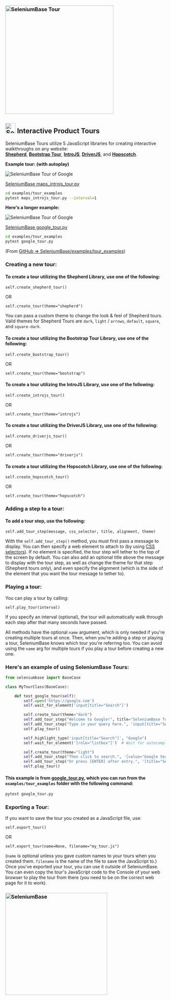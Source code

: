 <h3 align="left"><img src="https://seleniumbase.io/cdn/img/g_maps_tour.png" alt="SeleniumBase Tour" width="340" /></h3>

<h2><img src="https://seleniumbase.io/img/logo6.png" title="SeleniumBase" width="32" /> Interactive Product Tours</h2>

SeleniumBase Tours utilize 5 JavaScript libraries for creating interactive walkthroughs on any website:<br>**[Shepherd](https://shepherdjs.dev/)**, **[Bootstrap Tour](http://bootstraptour.com/)**, **[IntroJS](https://introjs.com/)**, **[DriverJS](https://kamranahmed.info/driver.js/)**, and **[Hopscotch](https://linkedinattic.github.io/hopscotch/)**.

<b>Example tour: (with autoplay)</b>

<img src="https://seleniumbase.io/cdn/gif/introjs_tour.gif" title="SeleniumBase Tour of Google"><br>

[SeleniumBase maps_introjs_tour.py](https://github.com/seleniumbase/SeleniumBase/blob/master/examples/tour_examples/maps_introjs_tour.py)

```bash
cd examples/tour_examples
pytest maps_introjs_tour.py --interval=1
```

<b>Here's a longer example:</b>

<img src="https://seleniumbase.io/cdn/gif/google_tour_3.gif" title="SeleniumBase Tour of Google"><br>

[SeleniumBase google_tour.py](https://github.com/seleniumbase/SeleniumBase/blob/master/examples/tour_examples/google_tour.py)

```bash
cd examples/tour_examples
pytest google_tour.py
```

(From [GitHub => SeleniumBase/examples/tour_examples](https://github.com/seleniumbase/SeleniumBase/blob/master/examples/tour_examples))


### Creating a new tour:

#### To create a tour utilizing the Shepherd Library, use one of the following:

``self.create_shepherd_tour()``

OR

``self.create_tour(theme="shepherd")``

You can pass a custom theme to change the look & feel of Shepherd tours. Valid themes for Shepherd Tours are ``dark``, ``light`` / ``arrows``, ``default``, ``square``, and ``square-dark``.

#### To create a tour utilizing the Bootstrap Tour Library, use one of the following:

``self.create_bootstrap_tour()``

OR

``self.create_tour(theme="bootstrap")``

#### To create a tour utilizing the IntroJS Library, use one of the following:

``self.create_introjs_tour()``

OR

``self.create_tour(theme="introjs")``

#### To create a tour utilizing the DriverJS Library, use one of the following:

``self.create_driverjs_tour()``

OR

``self.create_tour(theme="driverjs")``

#### To create a tour utilizing the Hopscotch Library, use one of the following:

``self.create_hopscotch_tour()``

OR

``self.create_tour(theme="hopscotch")``

### Adding a step to a tour:

#### To add a tour step, use the following:

``self.add_tour_step(message, css_selector, title, alignment, theme)``

With the ``self.add_tour_step()`` method, you must first pass a message to display. You can then specify a web element to attach to (by using [CSS selectors](https://www.w3schools.com/cssref/css_selectors.asp)). If no element is specified, the tour step will tether to the top of the screen by default. You can also add an optional title above the message to display with the tour step, as well as change the theme for that step (Shepherd tours only), and even specify the alignment (which is the side of the element that you want the tour message to tether to).


### Playing a tour:

You can play a tour by calling:

``self.play_tour(interval)``

 If you specify an interval (optional), the tour will automatically walk through each step after that many seconds have passed.


All methods have the optional ``name`` argument, which is only needed if you're creating multiple tours at once. Then, when you're adding a step or playing a tour, SeleniumBase knows which tour you're referring too. You can avoid using the ``name`` arg for multiple tours if you play a tour before creating a new one.

### Here's an example of using SeleniumBase Tours:

```python
from seleniumbase import BaseCase

class MyTourClass(BaseCase):

    def test_google_tour(self):
        self.open('https://google.com')
        self.wait_for_element('input[title="Search"]')

        self.create_tour(theme="dark")
        self.add_tour_step("Welcome to Google!", title="SeleniumBase Tours")
        self.add_tour_step("Type in your query here.", 'input[title="Search"]')
        self.play_tour()

        self.highlight_type('input[title="Search"]', "Google")
        self.wait_for_element('[role="listbox"]')  # Wait for autocomplete

        self.create_tour(theme="light")
        self.add_tour_step("Then click to search.", '[value="Google Search"]')
        self.add_tour_step("Or press [ENTER] after entry.", '[title="Search"]')
        self.play_tour()
```

#### This example is from [google_tour.py](https://github.com/seleniumbase/SeleniumBase/blob/master/examples/tour_examples/google_tour.py), which you can run from the ``examples/tour_examples`` folder with the following command:

```bash
pytest google_tour.py
```

### Exporting a Tour:

If you want to save the tour you created as a JavaScript file, use:

``self.export_tour()``

OR

``self.export_tour(name=None, filename="my_tour.js")``

(``name`` is optional unless you gave custom names to your tours when you created them. ``filename`` is the name of the file to save the JavaScript to.) Once you've exported your tour, you can use it outside of SeleniumBase. You can even copy the tour's JavaScript code to the Console of your web browser to play the tour from there (you need to be on the correct web page for it to work).

<h3 align="left"><img src="https://seleniumbase.io/cdn/img/sb_logo_b.png" alt="SeleniumBase" width="320" /></h3>
